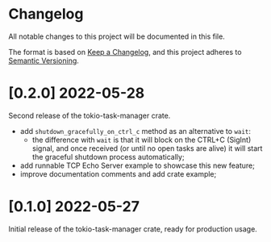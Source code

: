 # Changelog

All notable changes to this project will be documented in this file.

The format is based on [Keep a Changelog](https://keepachangelog.com/en/1.0.0/),
and this project adheres to [Semantic Versioning](https://semver.org/spec/v2.0.0.html).

# [0.2.0] 2022-05-28

Second release of the tokio-task-manager crate.

- add `shutdown_gracefully_on_ctrl_c` method as an alternative to `wait`:
  - the difference with `wait` is that it will block on the CTRL+C (SigInt) signal,
    and once received (or until no open tasks are alive) it will start the graceful
    shutdown process automatically;
- add runnable TCP Echo Server example to showcase this new feature;
- improve documentation comments and add crate example;

# [0.1.0] 2022-05-27

Initial release of the tokio-task-manager crate,
ready for production usage.
